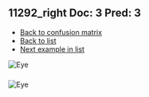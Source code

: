 ## 11292_right Doc: 3 Pred: 3
- [Back to confusion matrix](https://github.com/juliandewit/kaggle_retinopathy/blob/master/matrix.md)
- [Back to list](https://github.com/juliandewit/kaggle_retinopathy/blob/master/lists/33/list.md)
- [Next example in list](https://github.com/juliandewit/kaggle_retinopathy/blob/master/lists/33/11/11529_left.md)

![Eye](https://retinopaty.blob.core.windows.net/size1024/11292_right_3.jpeg)

### 

![Eye]()
